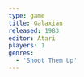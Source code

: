 ```yaml
---
type: game
title: Galaxian
released: 1983
editor: Atari
players: 1
genres:
  - 'Shoot Them Up'
---
```

